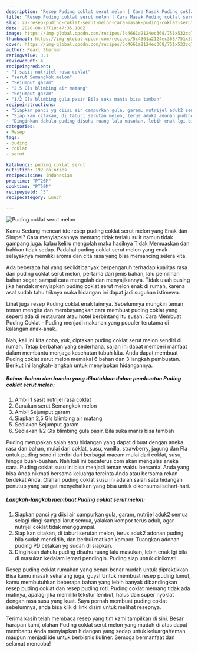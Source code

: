 ```yaml
---
description: "Resep Puding coklat serut melon | Cara Masak Puding coklat serut melon Yang Enak dan Simpel"
title: "Resep Puding coklat serut melon | Cara Masak Puding coklat serut melon Yang Enak dan Simpel"
slug: 27-resep-puding-coklat-serut-melon-cara-masak-puding-coklat-serut-melon-yang-enak-dan-simpel
date: 2020-08-17T18:47:35.180Z
image: https://img-global.cpcdn.com/recipes/5c4661a2124ec368/751x532cq70/puding-coklat-serut-melon-foto-resep-utama.jpg
thumbnail: https://img-global.cpcdn.com/recipes/5c4661a2124ec368/751x532cq70/puding-coklat-serut-melon-foto-resep-utama.jpg
cover: https://img-global.cpcdn.com/recipes/5c4661a2124ec368/751x532cq70/puding-coklat-serut-melon-foto-resep-utama.jpg
author: Pearl Sherman
ratingvalue: 3.1
reviewcount: 4
recipeingredient:
- "1 sasit nutrijel rasa coklat"
- "serut Semangkok melon"
- "Sejumput garam"
- "2,5 Gls blimbing air matang"
- "Sejumput garam"
- "1/2 Gls blimbing gula pasir Bila suka manis bisa tambah"
recipeinstructions:
- "Siapkan panci yg diisi air campurkan gula, garam, nutrijel aduk2 semua selagi dingi sampai larut semua, yalakan kompor terus aduk, agar nutrijel coklat tidak menggumpal."
- "Siap kan citakan, di taburi serutan melon, terus aduk2 adonan puding bila sudah mendidih, dan berbui matikan kompor. Tuangkan adonan puding PD cetakan yg sudah di siapkan."
- "Dinginkan dahulu puding disuhu ruang lalu masukan, lebih enak lgi bila di masukan kedalam lemari pendingin. Puding siap untuk dinikmati."
categories:
- Resep
tags:
- puding
- coklat
- serut

katakunci: puding coklat serut 
nutrition: 192 calories
recipecuisine: Indonesian
preptime: "PT26M"
cooktime: "PT59M"
recipeyield: "3"
recipecategory: Lunch

---
```



![Puding coklat serut melon](https://img-global.cpcdn.com/recipes/5c4661a2124ec368/751x532cq70/puding-coklat-serut-melon-foto-resep-utama.jpg)

Kamu Sedang mencari ide resep puding coklat serut melon yang Enak dan Simpel? Cara menyiapkannya memang tidak terlalu sulit namun tidak gampang juga. kalau keliru mengolah maka hasilnya Tidak Memuaskan dan bahkan tidak sedap. Padahal puding coklat serut melon yang enak selayaknya memiliki aroma dan cita rasa yang bisa memancing selera kita.

Ada beberapa hal yang sedikit banyak berpengaruh terhadap kualitas rasa dari puding coklat serut melon, pertama dari jenis bahan, lalu pemilihan bahan segar, sampai cara mengolah dan menyajikannya. Tidak usah pusing jika hendak menyiapkan puding coklat serut melon enak di rumah, karena asal sudah tahu triknya maka hidangan ini dapat jadi suguhan istimewa.

Lihat juga resep Puding coklat enak lainnya. Sebelumnya mungkin teman teman mengira dan membayangkan cara membuat puding coklat yang seperti ada di restaurant atau hotel berbintang itu susah. Cara Membuat Puding Coklat - Puding menjadi makanan yang populer terutama di kalangan anak-anak.


Nah, kali ini kita coba, yuk, ciptakan puding coklat serut melon sendiri di rumah. Tetap berbahan yang sederhana, sajian ini dapat memberi manfaat dalam membantu menjaga kesehatan tubuh kita. Anda dapat membuat Puding coklat serut melon memakai 6 bahan dan 3 langkah pembuatan. Berikut ini langkah-langkah untuk menyiapkan hidangannya.

<!--inarticleads1-->

##### Bahan-bahan dan bumbu yang dibutuhkan dalam pembuatan Puding coklat serut melon:

1. Ambil 1 sasit nutrijel rasa coklat
1. Gunakan serut Semangkok melon
1. Ambil Sejumput garam
1. Siapkan 2,5 Gls blimbing air matang
1. Sediakan Sejumput garam
1. Sediakan 1/2 Gls blimbing gula pasir. Bila suka manis bisa tambah


Puding merupakan salah satu hidangan yang dapat dibuat dengan aneka rasa dan bahan, mulai dari coklat, susu, vanilla, strawberry, jagung dan Fla untuk puding sendiri terdiri dari berbagai macam mulai dari coklat, susu, hingga buah-buahan. Nah kali ini bacaterus.com akan mengulas aneka cara. Puding coklat susu ini bisa menjadi teman waktu bersantai Anda yang bisa Anda nikmati bersama keluarga tercinta Anda atau bersama rekan terdekat Anda. Olahan puding coklat susu ini adalah salah satu hidangan penutup yang sangat menyehatkan yang bisa untuk dikonsumsi sehari-hari. 

<!--inarticleads2-->

##### Langkah-langkah membuat Puding coklat serut melon:

1. Siapkan panci yg diisi air campurkan gula, garam, nutrijel aduk2 semua selagi dingi sampai larut semua, yalakan kompor terus aduk, agar nutrijel coklat tidak menggumpal.
1. Siap kan citakan, di taburi serutan melon, terus aduk2 adonan puding bila sudah mendidih, dan berbui matikan kompor. Tuangkan adonan puding PD cetakan yg sudah di siapkan.
1. Dinginkan dahulu puding disuhu ruang lalu masukan, lebih enak lgi bila di masukan kedalam lemari pendingin. Puding siap untuk dinikmati.


Resep puding coklat rumahan yang benar-benar mudah untuk dipraktikkan. Bisa kamu masak sekarang juga, guys! Untuk membuat resep puding lumut, kamu membutuhkan beberapa bahan yang lebih banyak dibandingkan resep puding coklat dan resep puding roti. Puding coklat memang tidak ada matinya, apalagi jika memiliki tekstur lembut, halus dan super nyoklat dengan rasa susu yang kuat. Saya pernah membuat puding coklat sebelumnya, anda bisa klik di link disini untuk melihat resepnya. 

Terima kasih telah membaca resep yang tim kami tampilkan di sini. Besar harapan kami, olahan Puding coklat serut melon yang mudah di atas dapat membantu Anda menyiapkan hidangan yang sedap untuk keluarga/teman maupun menjadi ide untuk berbisnis kuliner. Semoga bermanfaat dan selamat mencoba!
